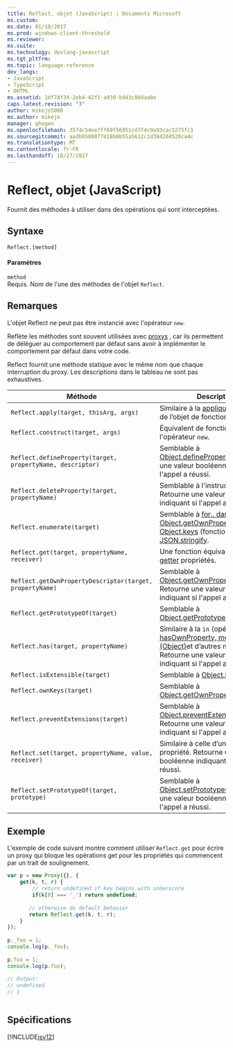 ```yaml
---
title: Reflect, objet (JavaScript) | Documents Microsoft
ms.custom: 
ms.date: 01/18/2017
ms.prod: windows-client-threshold
ms.reviewer: 
ms.suite: 
ms.technology: devlang-javascript
ms.tgt_pltfrm: 
ms.topic: language-reference
dev_langs:
- JavaScript
- TypeScript
- DHTML
ms.assetid: 1df74f34-2eb4-42f1-a930-b943c86daa0e
caps.latest.revision: "3"
author: mikejo5000
ms.author: mikejo
manager: ghogen
ms.openlocfilehash: 3574c54ee7ff69f56951cd7f4c9a93cac5275fc1
ms.sourcegitcommit: aadb9588877418b8b55a5612c1d3842d4520ca4c
ms.translationtype: MT
ms.contentlocale: fr-FR
ms.lasthandoff: 10/27/2017
---
```

# <a name="reflect-object-javascript"></a>Reflect, objet (JavaScript)
Fournit des méthodes à utiliser dans des opérations qui sont interceptées.  
  
## <a name="syntax"></a>Syntaxe  
  
```  
Reflect.[method]  
```  
  
#### <a name="parameters"></a>Paramètres  
 `method`  
 Requis. Nom de l'une des méthodes de l'objet `Reflect`.  
  
## <a name="remarks"></a>Remarques  
 L'objet Reflect ne peut pas être instancié avec l'opérateur `new`.  
  
 Reflète les méthodes sont souvent utilisées avec [proxys](../../javascript/reference/proxy-object-javascript.md) , car ils permettent de déléguer au comportement par défaut sans avoir à implémenter le comportement par défaut dans votre code.  
  
 Reflect fournit une méthode statique avec le même nom que chaque interruption du proxy. Les descriptions dans le tableau ne sont pas exhaustives.  
  
|Méthode|Description|  
|------------|-----------------|  
|`Reflect.apply(target, thisArg, args)`|Similaire à la [appliquer](../../javascript/reference/apply-method-function-javascript.md) méthode de l’objet de fonction.|  
|`Reflect.construct(target, args)`|Équivalent de fonction pour l'opérateur `new`.|  
|`Reflect.defineProperty(target, propertyName, descriptor)`|Semblable à [Object.defineProperty](../../javascript/reference/object-defineproperty-function-javascript.md). Retourne une valeur booléenne indiquant si l'appel a réussi.|  
|`Reflect.deleteProperty(target, propertyName)`|Semblable à l'instruction `delete`. Retourne une valeur booléenne indiquant si l'appel a réussi.|  
|`Reflect.enumerate(target)`|Semblable à [for.. dans](../../javascript/reference/for-dot-dot-dot-in-statement-javascript.md) instruction, [Object.getOwnPropertySymbols](../../javascript/reference/object-getownpropertysymbols-function-javascript.md), [Object.keys](../../javascript/reference/object-keys-function-javascript.md) (fonction), et [JSON.stringify](../../javascript/reference/json-stringify-function-javascript.md).|  
|`Reflect.get(target, propertyName, receiver)`|Une fonction équivalente d’any [getter](../../javascript/creating-objects-javascript.md) propriétés.|  
|`Reflect.getOwnPropertyDescriptor(target, propertyName)`|Semblable à [Object.getOwnPropertyDescriptor](../../javascript/reference/object-getownpropertydescriptor-function-javascript.md). Retourne une valeur booléenne indiquant si l'appel a réussi.|  
|`Reflect.getPrototypeOf(target)`|Semblable à [Object.getPrototypeOf](../../javascript/reference/object-getprototypeof-function-javascript.md).|  
|`Reflect.has(target, propertyName)`|Similaire à la `in` (opérateur), [hasOwnProperty, méthode (Object)](../../javascript/reference/hasownproperty-method-object-javascript.md)et d’autres méthodes. Retourne une valeur booléenne indiquant si l'appel a réussi.|  
|`Reflect.isExtensible(target)`|Semblable à [Object.isExtensible](../../javascript/reference/object-isextensible-function-javascript.md).|  
|`Reflect.ownKeys(target)`|Semblable à [Object.getOwnPropertyNames](../../javascript/reference/object-getownpropertynames-function-javascript.md).|  
|`Reflect.preventExtensions(target)`|Semblable à [Object.preventExtensions](../../javascript/reference/object-preventextensions-function-javascript.md). Retourne une valeur booléenne indiquant si l'appel a réussi.|  
|`Reflect.set(target, propertyName, value, receiver)`|Similaire à celle d’un [setter](../../javascript/creating-objects-javascript.md) propriété. Retourne une valeur booléenne indiquant si l'appel a réussi.|  
|`Reflect.setPrototypeOf(target, prototype)`|Semblable à [Object.setPrototypeOf](../../javascript/reference/object-setprototypeof-function-javascript.md). Retourne une valeur booléenne indiquant si l'appel a réussi.|  
  
## <a name="example"></a>Exemple  
 L'exemple de code suivant montre comment utiliser `Reflect.get` pour écrire un proxy qui bloque les opérations get pour les propriétés qui commencent par un trait de soulignement.  
  
```JavaScript  
var p = new Proxy({}, {  
    get(k, t, r) {  
        // return undefined if key begins with underscore  
        if(k[0] === '_') return undefined;  
  
       // otherwise do default behavior  
       return Reflect.get(k, t, r);  
    }  
});  
  
p._foo = 1;  
console.log(p._foo);  
  
p.foo = 1;  
console.log(p.foo);  
  
// Output:  
// undefined  
// 1  
  
```  
  
## <a name="requirements"></a>Spécifications  
 [!INCLUDE[jsv12](../../javascript/reference/includes/jsv12-md.md)]